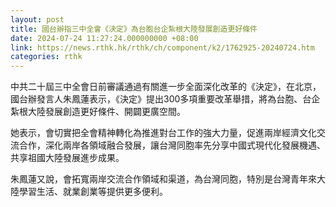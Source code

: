 ```yaml
---
layout: post
title: 國台辦指三中全會《決定》為台胞台企紮根大陸發展創造更好條件
date: 2024-07-24 11:27:24.000000000 +08:00
link: https://news.rthk.hk/rthk/ch/component/k2/1762925-20240724.htm
categories: rthk
---
```


中共二十屆三中全會日前審議通過有關進一步全面深化改革的《決定》，在北京，國台辦發言人朱鳳蓮表示，《決定》提出300多項重要改革舉措，將為台胞、台企紮根大陸發展創造更好條件、開闢更廣空間。

她表示，會切實把全會精神轉化為推進對台工作的強大力量，促進兩岸經濟文化交流合作，深化兩岸各領域融合發展，讓台灣同胞率先分享中國式現代化發展機遇、共享祖國大陸發展進步成果。

朱鳳蓮又說，會拓寬兩岸交流合作領域和渠道，為台灣同胞，特別是台灣青年來大陸學習生活、就業創業等提供更多便利。
